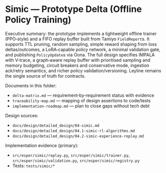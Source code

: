 # Simic — Prototype Delta (Offline Policy Training)

Executive summary: the prototype implements a lightweight offline trainer (PPO‑style) and a FIFO replay buffer built from Tamiyo `FieldReport`s. It supports TTL pruning, random sampling, simple reward shaping from loss deltas/outcomes, a LoRA‑capable policy network, a minimal validation gate, and publishing `PolicyUpdate`s via Oona. The full design specifies IMPALA with V‑trace, a graph‑aware replay buffer with prioritised sampling and memory budgeting, circuit breakers and conservative mode, ingestion ack/retry semantics, and richer policy validation/versioning. Leyline remains the single source of truth for contracts.

Documents in this folder:
- `delta-matrix.md` — requirement‑by‑requirement status with evidence
- `traceability-map.md` — mapping of design assertions to code/tests
- `implementation-roadmap.md` — plan to close gaps without tech debt

Design sources:
- `docs/design/detailed_design/04-simic.md`
- `docs/design/detailed_design/04.1-simic-rl-algorithms.md`
- `docs/design/detailed_design/04.2-simic-experience-replay.md`

Implementation evidence (primary):
- `src/esper/simic/replay.py`, `src/esper/simic/trainer.py`, `src/esper/simic/validation.py`, `src/esper/simic/registry.py`
- Tests: `tests/simic/*`

